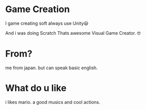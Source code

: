 # Game Creation

I game creating soft always use Unity😃

And i was doing Scratch Thats awesome Visual Game Creator. 🤓

# From?

me from japan. but can speak basic english.

# What do u like

i likes mario. a good musics and cool actions.
